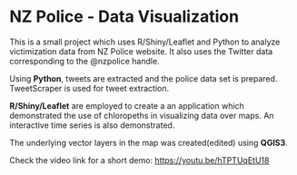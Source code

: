 # NZ Police - Data Visualization

This is a small project which uses R/Shiny/Leaflet and Python to analyze victimization data from NZ Police website. It also uses the Twitter data corresponding to the @nzpolice handle.

 Using **Python**, tweets are extracted and the police data set is prepared. TweetScraper is used for tweet extraction.

 **R/Shiny/Leaflet** are employed to create a an application which demonstrated the use of chloropeths in visualizing data over maps. An interactive time series is also demonstrated.

 The underlying vector layers in the map was created(edited) using **QGIS3**. 
 
 
 Check the video link for a short demo: https://youtu.be/hTPTUqEtU18


